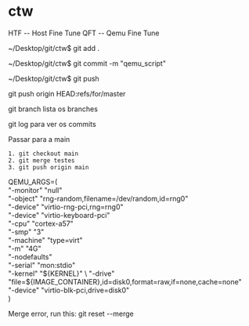 # ctw

HTF -- Host Fine Tune
QFT -- Qemu Fine Tune


~/Desktop/git/ctw$ git add .

~/Desktop/git/ctw$ git commit -m "qemu_script"

~/Desktop/git/ctw$ git push


git push origin HEAD:refs/for/master


git branch lista os branches

git log para ver os commits


Passar para a main
	
    1. git checkout main 
    2. git merge testes 
    3. git push origin main 


QEMU_ARGS=( \
"-monitor" "null" \
"-object" "rng-random,filename=/dev/random,id=rng0" \
"-device" "virtio-rng-pci,rng=rng0" \
"-device" "virtio-keyboard-pci" \
"-cpu" "cortex-a57" \
"-smp" "3" \
"-machine" "type=virt" \
"-m" "4G" \
"-nodefaults" \
"-serial" "mon:stdio" \
"-kernel" "${KERNEL}" \
"-drive" "file=${IMAGE_CONTAINER},id=disk0,format=raw,if=none,cache=none" \
"-device" "virtio-blk-pci,drive=disk0" \
)

Merge error, run this:
git reset --merge

